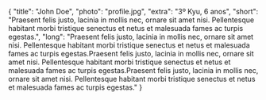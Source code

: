 {
    "title": "John Doe",
    "photo": "profile.jpg",
    "extra": "3º Kyu, 6 anos",
    "short": "Praesent felis justo, lacinia in mollis nec, ornare sit amet nisi. Pellentesque habitant morbi tristique senectus et netus et malesuada fames ac turpis egestas.",
    "long": "Praesent felis justo, lacinia in mollis nec, ornare sit amet nisi. Pellentesque habitant morbi tristique senectus et netus et malesuada fames ac turpis egestas.Praesent felis justo, lacinia in mollis nec, ornare sit amet nisi. Pellentesque habitant morbi tristique senectus et netus et malesuada fames ac turpis egestas.Praesent felis justo, lacinia in mollis nec, ornare sit amet nisi. Pellentesque habitant morbi tristique senectus et netus et malesuada fames ac turpis egestas."
}